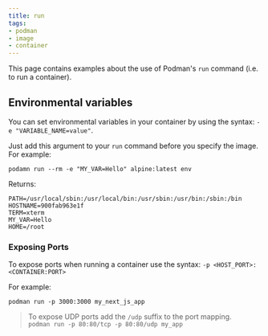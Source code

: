 ```yaml
---
title: run
tags:
- podman
- image
- container
---
```


This page contains examples about the use of Podman's `run` command (i.e. to run a container).
<!--more-->

## Environmental variables

You can set environmental variables in your container by using the syntax: `-e "VARIABLE_NAME=value"`.

Just add this argument to your `run` command before you specify the image. For example:

```shell
podamn run --rm -e "MY_VAR=Hello" alpine:latest env      
```
Returns:
```text
PATH=/usr/local/sbin:/usr/local/bin:/usr/sbin:/usr/bin:/sbin:/bin
HOSTNAME=900fab963e1f
TERM=xterm
MY_VAR=Hello
HOME=/root
```

### Exposing Ports

To expose ports when running a container use the syntax: `-p <HOST_PORT>:<CONTAINER:PORT>`

For example:
```shell
podman run -p 3000:3000 my_next_js_app
```

> To expose UDP ports add the `/udp` suffix to the port mapping.    
> `podman run -p 80:80/tcp -p 80:80/udp my_app`


